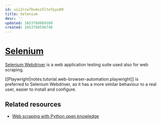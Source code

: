 ```yaml
---
id: uii2rcw7bvmsz5ltefpyu09
title: Selenium
desc: ''
updated: 1653788869109
created: 1653788596748
---
```

# [Selenium](https://www.selenium.dev/documentation/overview/)

[Selenium Webdriver](https://www.selenium.dev/documentation/webdriver) is a web application testing suite used also for web scraping.

[[Playwright|notes.tutorial.web-browser-automation.playwright]] is preferred to Selenium Webdriver, as it has a more similar behaviour to a real user, easier to install and configure.

## Related resources

- [Web scraping with Python open knowledge](https://github.com/reanalytics-databoutique/webscraping-open-project/blob/main/Pages/Tools/Selenium.md)